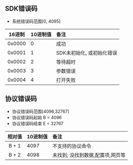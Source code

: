 ## SDK错误码

* 系统错误码范围[0, 4095]

|  16进制  | 10进制值  |   备注    |
|:---------:|:--------- |:--------- |
| 0x0000   | 0         | 成功 |
| 0x0001   | 1         | SDK未初始化, 或初始化错误 |
| 0x0002   | 2         | 等待超时 |
| 0x0003   | 3         | 参数错误 |
| 0x0004   | 4         | 打开失败 |


## 协议错误码

* 协议错误码范围[4096,32767]
* 协议错误码起始 B = 4096
* 协议错误码结束 E = 32767

|  相对值  | 10进制值  |   备注    |
|:---------:|:--------- |:--------- |
| B + 1    | 4097      | 不支持的协议命令 |
| B + 2    | 4098      | 未找到; 没找到数据,配置项,网页等 |
